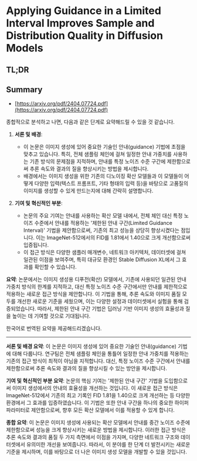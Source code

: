 # Applying Guidance in a Limited Interval Improves Sample and Distribution Quality in Diffusion Models
## TL;DR
## Summary
- [https://arxiv.org/pdf/2404.07724.pdf](https://arxiv.org/pdf/2404.07724.pdf)

종합적으로 분석하고 나면, 다음과 같은 단계로 요약해드릴 수 있을 것 같습니다.

1. **서론 및 배경**:
    - 이 논문은 이미지 생성에 있어 중요한 기술인 안내(guidance) 기법에 초점을 맞추고 있습니다. 특히, 전체 샘플링 체인에 걸쳐 일정한 안내 가중치를 사용하는 기존 방식의 문제점을 지적하며, 안내를 특정 노이즈 수준 구간에 제한함으로써 추론 속도와 결과의 질을 향상시키는 방법을 제시합니다.
    - 배경에서는 이미지 생성을 위한 기존의 디노이징 확산 모델들과 이 모델들이 어떻게 다양한 입력(텍스트 프롬프트, 기타 형태의 입력 등)을 바탕으로 고품질의 이미지를 생성할 수 있게 만드는지에 대해 간략히 설명합니다.

2. **기여 및 혁신적인 부분**:
    - 논문의 주요 기여는 안내를 사용하는 확산 모델 내에서, 전체 체인 대신 특정 노이즈 수준에서 안내를 적용하는 '제한된 안내 구간(Limited Guidance Interval)' 기법을 제안함으로써, 기존의 최고 성능을 상당히 향상시켰다는 점입니다. 이는 ImageNet-512에서의 FID를 1.81에서 1.40으로 크게 개선함으로써 입증됩니다.
    - 이 접근 방식은 다양한 샘플러 매개변수, 네트워크 아키텍처, 데이터셋에 걸쳐 일관된 이점을 보여주며, 특히 대규모 환경인 Stable Diffusion XL에서 그 효과를 확인할 수 있습니다.

**요약**:
논문에서는 이미지 생성용 디푸전(확산) 모델에서, 기존에 사용되던 일관된 안내 가중치 방식의 한계를 지적하고, 대신 특정 노이즈 수준 구간에서만 안내를 제한적으로 적용하는 새로운 접근 방식을 제안합니다. 이 기법을 통해, 추론 속도와 이미지 품질 모두를 개선한 새로운 기준을 세웠으며, 이는 다양한 설정과 데이터셋에서 실험을 통해 검증되었습니다. 따라서, 제한된 안내 구간 기법은 딥러닝 기반 이미지 생성의 효율성과 질을 높이는 데 기여할 것으로 기대됩니다.

한국어로 번역된 요약을 제공해드리겠습니다.

---
**서론 및 배경 요약**:
이 논문은 이미지 생성에 있어 중요한 기술인 안내(guidance) 기법에 대해 다룹니다. 연구팀은 전체 샘플링 체인을 통틀어 일정한 안내 가중치를 적용하는 기존의 접근 방식이 최적이 아님을 지적합니다. 대신, 특정 노이즈 수준 구간에서 안내를 제한함으로써 추론 속도와 결과의 질을 향상시킬 수 있는 방안을 제시합니다.

**기여 및 혁신적인 부분 요약**:
논문의 핵심 기여는 '제한된 안내 구간' 기법을 도입함으로써 이미지 생성에서의 안내의 효율성을 개선하는 것입니다. 이 새로운 접근 방식은 ImageNet-512에서 기존의 최고 기록인 FID 1.81을 1.40으로 크게 개선하는 등 다양한 환경에서 그 효과를 입증하였습니다. 이 기법은 또한 안내 구간을 하나의 중요한 하이퍼파라미터로 제안함으로써, 향후 모든 확산 모델에서 이를 적용할 수 있게 합니다.

**종합 요약**:
이 논문은 이미지 생성에 사용되는 확산 모델에서 안내를 중간 노이즈 수준에 제한함으로써 성능을 크게 향상시키는 새로운 방법을 제시합니다. 이러한 접근 방식은 추론 속도와 결과의 품질 두 가지 측면에서 이점을 가지며, 다양한 네트워크 구조와 데이터셋에서 유의미한 개선을 보여줍니다. 따라서, 이 분야를 한 단계 더 발전시키는 새로운 기준을 제시하며, 이를 바탕으로 더 나은 이미지 생성 모델을 개발할 수 있을 것입니다.